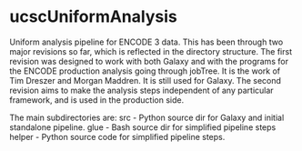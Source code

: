 ucscUniformAnalysis
===================

Uniform analysis pipeline for ENCODE 3 data.  This has been through two major revisions so far,
which is reflected in the directory structure.  The first revision was designed to work with
both Galaxy and with the programs for the ENCODE production analysis going through jobTree. It
is the work of Tim Dreszer and Morgan Maddren.  It is still used for Galaxy.  The second revision
aims to make the analysis steps independent of any particular framework, and is used in the
production side. 

The main subdirectories are:
   src - Python source dir for Galaxy and initial standalone pipeline.
   glue - Bash source dir for simplified pipeline steps
   helper - Python source code for simplified pipeline steps.


